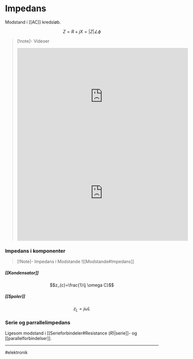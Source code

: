 # Impedans
Modstand i [[AC]] kredsløb.

$$Z=R+jX = |Z|\angle \phi$$

>[!note]- Videoer
><iframe width="560" height="315" src="https://www.youtube.com/embed/8D9XPDNY3Mk" title="YouTube video player" frameborder="0" allow="accelerometer; autoplay; clipboard-write; encrypted-media; gyroscope; picture-in-picture" allowfullscreen></iframe>
><iframe width="560" height="315" src="https://www.youtube.com/embed/W2VwAL7-8-o" title="YouTube video player" frameborder="0" allow="accelerometer; autoplay; clipboard-write; encrypted-media; gyroscope; picture-in-picture" allowfullscreen></iframe>

### Impedans i komponenter

>[!Note]- Impedans i Modstande
>![[Modstande#Impedans]]

##### [[Kondensator]]
$$z_{c}=\frac{1}{j \omega C}$$
##### [[Spoler]]
$$z_{L}=j\omega L$$

### Serie og parrallelimpedans
Ligesom modstand i [[Serieforbindeler#Resistance ($R$)|serie]]- og [[parallelforbindelser]].


---
#elektronik 
